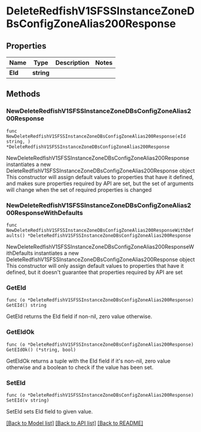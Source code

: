 # DeleteRedfishV1SFSSInstanceZoneDBsConfigZoneAlias200Response

## Properties

Name | Type | Description | Notes
------------ | ------------- | ------------- | -------------
**EId** | **string** |  | 

## Methods

### NewDeleteRedfishV1SFSSInstanceZoneDBsConfigZoneAlias200Response

`func NewDeleteRedfishV1SFSSInstanceZoneDBsConfigZoneAlias200Response(eId string, ) *DeleteRedfishV1SFSSInstanceZoneDBsConfigZoneAlias200Response`

NewDeleteRedfishV1SFSSInstanceZoneDBsConfigZoneAlias200Response instantiates a new DeleteRedfishV1SFSSInstanceZoneDBsConfigZoneAlias200Response object
This constructor will assign default values to properties that have it defined,
and makes sure properties required by API are set, but the set of arguments
will change when the set of required properties is changed

### NewDeleteRedfishV1SFSSInstanceZoneDBsConfigZoneAlias200ResponseWithDefaults

`func NewDeleteRedfishV1SFSSInstanceZoneDBsConfigZoneAlias200ResponseWithDefaults() *DeleteRedfishV1SFSSInstanceZoneDBsConfigZoneAlias200Response`

NewDeleteRedfishV1SFSSInstanceZoneDBsConfigZoneAlias200ResponseWithDefaults instantiates a new DeleteRedfishV1SFSSInstanceZoneDBsConfigZoneAlias200Response object
This constructor will only assign default values to properties that have it defined,
but it doesn't guarantee that properties required by API are set

### GetEId

`func (o *DeleteRedfishV1SFSSInstanceZoneDBsConfigZoneAlias200Response) GetEId() string`

GetEId returns the EId field if non-nil, zero value otherwise.

### GetEIdOk

`func (o *DeleteRedfishV1SFSSInstanceZoneDBsConfigZoneAlias200Response) GetEIdOk() (*string, bool)`

GetEIdOk returns a tuple with the EId field if it's non-nil, zero value otherwise
and a boolean to check if the value has been set.

### SetEId

`func (o *DeleteRedfishV1SFSSInstanceZoneDBsConfigZoneAlias200Response) SetEId(v string)`

SetEId sets EId field to given value.



[[Back to Model list]](../README.md#documentation-for-models) [[Back to API list]](../README.md#documentation-for-api-endpoints) [[Back to README]](../README.md)


